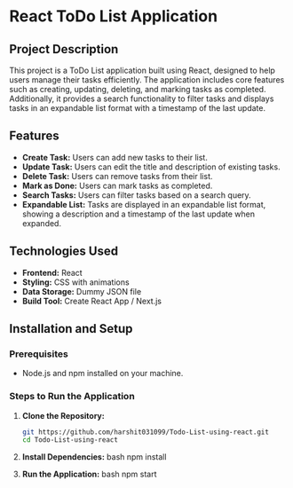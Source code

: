 # React ToDo List Application

## Project Description

This project is a ToDo List application built using React, designed to help users manage their tasks efficiently. The application includes core features such as creating, updating, deleting, and marking tasks as completed. Additionally, it provides a search functionality to filter tasks and displays tasks in an expandable list format with a timestamp of the last update.

## Features

- **Create Task:** Users can add new tasks to their list.
- **Update Task:** Users can edit the title and description of existing tasks.
- **Delete Task:** Users can remove tasks from their list.
- **Mark as Done:** Users can mark tasks as completed.
- **Search Tasks:** Users can filter tasks based on a search query.
- **Expandable List:** Tasks are displayed in an expandable list format, showing a description and a timestamp of the last update when expanded.

## Technologies Used

- **Frontend:** React
- **Styling:** CSS with animations
- **Data Storage:** Dummy JSON file
- **Build Tool:** Create React App / Next.js

## Installation and Setup

### Prerequisites

- Node.js and npm installed on your machine.

### Steps to Run the Application

1. **Clone the Repository:**

   ```bash
   git https://github.com/harshit031099/Todo-List-using-react.git
   cd Todo-List-using-react
2. **Install Dependencies:**
bash
npm install
3. **Run the Application:**
bash
npm start   
